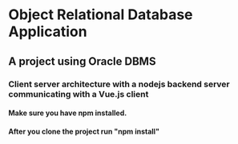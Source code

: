 # Object Relational Database Application

## A project using Oracle DBMS

### Client server architecture with a nodejs backend server communicating with a Vue.js client

#### Make sure you have npm installed. 
#### After you clone the project run "npm install"

